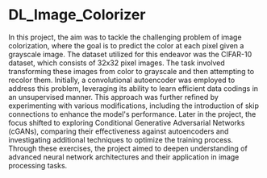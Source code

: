 # DL_Image_Colorizer

In this project, the aim was to tackle the challenging problem of image colorization, where the goal is to predict the color at each pixel given a grayscale image. The dataset utilized for this endeavor was the CIFAR-10 dataset, which consists of 32x32 pixel images. The task involved transforming these images from color to grayscale and then attempting to recolor them. Initially, a convolutional autoencoder was employed to address this problem, leveraging its ability to learn efficient data codings in an unsupervised manner. This approach was further refined by experimenting with various modifications, including the introduction of skip connections to enhance the model's performance. Later in the project, the focus shifted to exploring Conditional Generative Adversarial Networks (cGANs), comparing their effectiveness against autoencoders and investigating additional techniques to optimize the training process. Through these exercises, the project aimed to deepen understanding of advanced neural network architectures and their application in image processing tasks.
